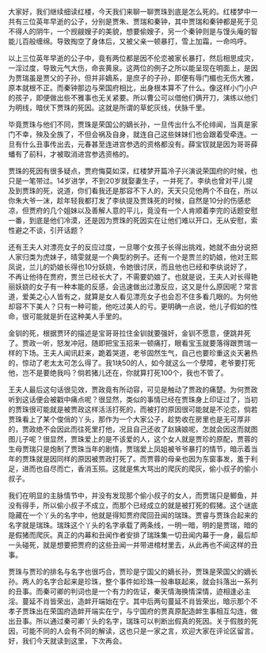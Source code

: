
大家好，我们继续细读红楼，今天我们来聊一聊贾珠到底是怎么死的。红楼梦中一共有三位英年早逝的公子，分别是贾朱、贾瑞和秦钟，其中贾瑞和秦钟都是死于见不得人的阴牛，一个觊觎嫂子的美貌，想要偷嫂子，另一个秦钟则是与馒头庵的智能儿百般缠绵。导致掏空了身体后，又被父亲一顿暴打，雪上加霜，一命呜呼。

以上三位英年早逝的公子中，竟有两位都是因不伦恋被家长暴打，然后相思成灾，一淫过度，导致元气大伤，命丧黄泉。这两位的例子之所以能呈现在明面上，是因为贾瑞虽是贾父的子孙，但并非嫡系，是庶子的子孙，即便有辱门楣也无伤大雅，原本就根不正。而秦钟那边与荣国府相比，出身根本算不了什么。像这样小门小户的孩子，即便做出些不雅事也无关紧要。所以曹公可以借他们俩开刀，演练以他们为明线，暗伏下贾珠的死因。这就是所谓的草蛇灰线，伏脉千里。

毕竟贾珠与他们不同，贾珠是荣国公的嫡长孙，一旦传出什么不伦绯闻，当真是家门不幸，殃及全族了，不但会祸及自身，就连自己这些妹妹们也会跟着受牵连。一旦有什么丑事传出去，元春甚至连进宫参选的资格都没有。薛宝钗就是因为哥哥薛蟠有了前科，才被取消进宫参选资格的。

贾珠的死因有很多疑点，贾府悔莫如深，红楼梦开篇冷子兴演说荣国府的时候，也只是一笔带过。14岁进学，不到20岁就娶妻生子，一并死了。李纨也曾对平儿提及到贾珠的死，说道，你们看我还是那容不下人的，天天只见他两个不自在，所以你朱大爷一沫，趁年轻我都打发了李纨提及贾珠死的时候，自然是10分的伤感悲凉，但贾府的几个姐妹以及善解人意的平儿，竟没有一个人肯顺着李完的话题安慰一番，到底是他们冷漠，还是因为贾珠的死因实在让他们难以开口，无从安慰，索性避之不谈，引开话题？

还有王夫人对漂亮女子的反应过度，一旦哪个女孩子长得出挑戏，她就不由分说把人家归类为虎妹子，晴雯就是一个典型的例子。还有一个是贾兰的奶娘，他对王熙凤说，兰儿的奶娘长得也10分妖娆，令她很讨厌，而且他也已经和李纨说好了，不再让他待在贾府，贾兰已经长大了，不需要奶娘了。也就是说，王夫人对长得艳丽妖娆的女子有一种本能的反感，会迅速做出过激反应，这又是什么原因呢？常言道，爱美之心人皆有之，就算是女人看见漂亮女子也会忍不住多看几眼的。为何他却容不下美人？只有一种可能，他吃过美人的亏。更明确一点说，他儿子假如的性命，很可能就是折在这种美人手里的。

金钏的死，根据贾环的描述是宝哥哥拉住金钏就要强奸，金钏不愿意，便跳井死了。贾政一听，怒发冲冠，随即把宝玉招来一顿痛打，眼看宝玉就要落得跟贾瑞一样的下场。王夫人闻讯赶来，跪着哭道，老爷固然生气，自己也要珍重这炎天暑热的，惊动了老太太可怎么得了。我1块50的人，如今就这么一个孽障，老爷要打死他，岂不是要绝我吗？倘若猪儿还在，你就算打死100个，我也不管了。

王夫人最后这句话很见效，贾政竟有所动容，可见是触动了贾政的痛楚。为何贾政听到这话便会被戳中痛点呢？很显然，类似的事情已经在贾珠身上印证过了，当初的贾珠很可能就是被贾政这样活活打死的，而被打的原因很可能就是不沦恋，倘若贾珠看上了某个俊俏的丫头，那作为一个大家公子，趁势收在房里也是无可厚非的，贾政绝不会因此而往死里打他，况且自己还收了赵姨娘呢，怎就会因这而就图图儿子呢？很显然，贾珠爱上的是不该爱的人，这个女人就是贾珍的原配，贾蓉的生母贾瑞只是炮制了贾珠当年的剧情，贾瑞爱上凤姐被爷爷暴打的情节，暗示着当年的贾珠就是因同样的原因被贾政打死了。而贾蓉的母亲也因为东窗事发，羞于利足，进而也自尽而亡，香消玉殒。这就是焦大骂出的爬灰的爬灰，偷小叔子的偷小叔子。

我们在明显的主脉情节中，并没有发现那个偷小叔子的女人，而贾瑞只是鲫鱼，并没有得手，所以偷小叔子不成立，而那个已经成立的就是被打死的假猪。这个谜底隐藏在一个丫头的名字中，他就是得知贾府爬回丑闻的瑞珠。贾睿与贾珠合起来的名字就是瑞珠。瑞珠这个丫头的名字承载了两条线，一明一暗，明的是贾瑞，暗的是假猪而爬灰。真正的内幕和丑闻作者安排了瑞珠集一切丑闻内幕于一身，最后却一头碰死，就是想要把贾府的这些丑闻一并带进棺材里去，从此再也不闻这样的丑事。

贾珠与贾珍的排名与名字也很巧合，贾珍是宁国父的嫡长孙，贾珠是荣国父的嫡长孙。两人的名字合起来是珍珠，整个事件如珍珠一般串联起来，就会抖落出一系列的丑事。而秦可卿的判词也是一个有力的佐证，秦天情海换情深情，迹相逢必主淫。蔓延不肖皆荣出，造衅开端始在宁。其中后两句蔓延不肖皆荣出，暗示那个不孝子贾珠出在荣国府造衅开端实在宁，与宁国府的贾真原配造衅生事相互勾连，做出丑事。所以通过秦可卿丫头的名字，瑞珠可以判断出假真的死因。关于假肢的死因，可能不同的人会有不同的解读，这也只是一家之言，欢迎大家在评论区留言。好，我们今天就读到这里，下次再会。


